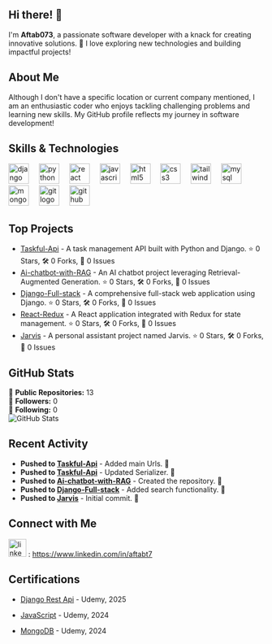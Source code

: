 ## Hi there! 👋

I'm **Aftab073**, a passionate software developer with a knack for creating innovative solutions. 🌟 I love exploring new technologies and building impactful projects!

## About Me

Although I don't have a specific location or current company mentioned, I am an enthusiastic coder who enjoys tackling challenging problems and learning new skills. My GitHub profile reflects my journey in software development!

## Skills & Technologies

<div align="left">
  <img src="https://cdn.jsdelivr.net/gh/devicons/devicon/icons/django/django-plain.svg" height="40" alt="django logo"  />
  <img width="12" />
  <img src="https://cdn.jsdelivr.net/gh/devicons/devicon/icons/python/python-original.svg" height="40" alt="python logo"  />
  <img width="12" />
  <img src="https://cdn.jsdelivr.net/gh/devicons/devicon/icons/react/react-original.svg" height="40" alt="react logo"  />
  <img width="12" />
  <img src="https://cdn.jsdelivr.net/gh/devicons/devicon/icons/javascript/javascript-original.svg" height="40" alt="javascript logo"  />
  <img width="12" />
  <img src="https://cdn.jsdelivr.net/gh/devicons/devicon/icons/html5/html5-original.svg" height="40" alt="html5 logo"  />
  <img width="12" />
  <img src="https://cdn.jsdelivr.net/gh/devicons/devicon/icons/css3/css3-original.svg" height="40" alt="css3 logo"  />
  <img width="12" />
  <img src="https://cdn.jsdelivr.net/gh/devicons/devicon/icons/tailwindcss/tailwindcss-original-wordmark.svg" height="40" alt="tailwindcss logo"  />
  <img width="12" />
  <img src="https://cdn.jsdelivr.net/gh/devicons/devicon/icons/mysql/mysql-original.svg" height="40" alt="mysql logo"  />
  <img width="12" />
  <img src="https://cdn.jsdelivr.net/gh/devicons/devicon/icons/mongodb/mongodb-original.svg" height="40" alt="mongodb logo"  />
  <img width="12" />
  <img src="https://cdn.jsdelivr.net/gh/devicons/devicon/icons/git/git-original.svg" height="40" alt="git logo"  />
  <img width="12" />
  <img src="https://cdn.jsdelivr.net/gh/devicons/devicon/icons/github/github-original.svg" height="40" alt="github logo"  />
</div>

###
## Top Projects

- [Taskful-Api](https://github.com/Aftab073/Taskful-Api) - A task management API built with Python and Django. ⭐️ 0 Stars, 🛠️ 0 Forks, 🐛 0 Issues
- [Ai-chatbot-with-RAG](https://github.com/Aftab073/Ai-chatbot-with-RAG) - An AI chatbot project leveraging Retrieval-Augmented Generation. ⭐️ 0 Stars, 🛠️ 0 Forks, 🐛 0 Issues
- [Django-Full-stack](https://github.com/Aftab073/Django-Full-stack) - A comprehensive full-stack web application using Django. ⭐️ 0 Stars, 🛠️ 0 Forks, 🐛 0 Issues
- [React-Redux](https://github.com/Aftab073/React-Redux) - A React application integrated with Redux for state management. ⭐️ 0 Stars, 🛠️ 0 Forks, 🐛 0 Issues
- [Jarvis](https://github.com/Aftab073/Jarvis) - A personal assistant project named Jarvis. ⭐️ 0 Stars, 🛠️ 0 Forks, 🐛 0 Issues

## GitHub Stats

🔹 **Public Repositories:** 13  
🔹 **Followers:** 0  
🔹 **Following:** 0  
 ![GitHub Stats](https://github-readme-stats.vercel.app/api?username=Aftab073&show_icons=true&theme=radical)

## Recent Activity

- **Pushed to [Taskful-Api](https://github.com/Aftab073/Taskful-Api)** - Added main Urls. 📝  
- **Pushed to [Taskful-Api](https://github.com/Aftab073/Taskful-Api)** - Updated Serializer. 📝  
- **Pushed to [Ai-chatbot-with-RAG](https://github.com/Aftab073/Ai-chatbot-with-RAG)** - Created the repository. 📝  
- **Pushed to [Django-Full-stack](https://github.com/Aftab073/Django-Full-stack)** - Added search functionality. 📝  
- **Pushed to [Jarvis](https://github.com/Aftab073/Jarvis)** - Initial commit. 📝

## Connect with Me

<img src="https://img.shields.io/static/v1?message=LinkedIn&logo=linkedin&label=&color=0077B5&logoColor=white&labelColor=&style=for-the-badge" height="35" alt="linkedin logo"  /> : https://www.linkedin.com/in/aftabt7

## Certifications

- [Django Rest Api](https://www.udemy.com/certificate/UC-391f811f-7cd3-49e2-add8-dc18a7da09ae/) - Udemy, 2025

- [JavaScript](https://www.udemy.com/certificate/UC-d47c37e1-ef2b-484d-a3d5-06ccf7173dc6/) - Udemy, 2024

- [MongoDB](https://www.udemy.com/certificate/UC-fecd555e-49b5-4c22-8f5a-00cea1fe5905/) - Udemy, 2024
